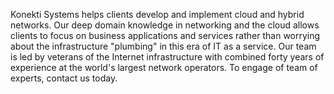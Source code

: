 Konekti Systems helps clients develop and implement cloud and hybrid networks. Our deep domain knowledge in
networking and the cloud allows clients to focus on business applications and services rather than worrying
about the infrastructure "plumbing" in this era of IT as a service. Our team is led by veterans of the Internet
infrastructure with combined forty years of experience at the world's largest network operators. To engage of 
team of experts, contact us today.
